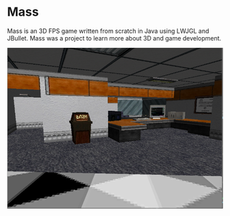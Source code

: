 # Mass
Mass is an 3D FPS game written from scratch in Java using LWJGL and JBullet. Mass was a project to learn more about 3D and game development.

![Mass](doc/mass.png "Mass")
